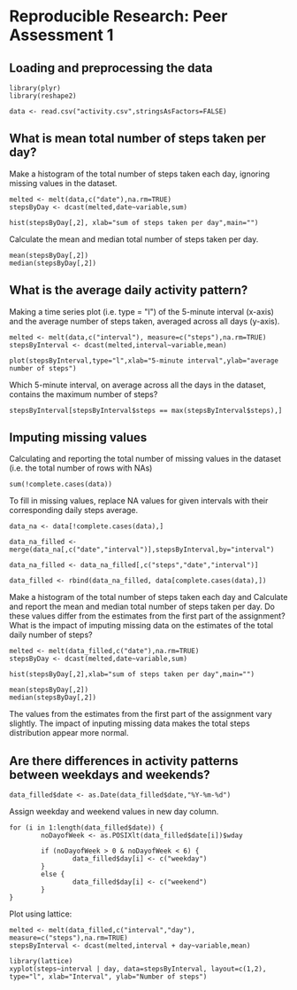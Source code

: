 # Reproducible Research: Peer Assessment 1

## Loading and preprocessing the data
```{r, echo=TRUE}
library(plyr)
library(reshape2)

data <- read.csv("activity.csv",stringsAsFactors=FALSE)
```

## What is mean total number of steps taken per day?
Make a histogram of the total number of steps taken each day, ignoring missing values in the dataset.

```{r, echo=TRUE}
melted <- melt(data,c("date"),na.rm=TRUE)
stepsByDay <- dcast(melted,date~variable,sum)

hist(stepsByDay[,2], xlab="sum of steps taken per day",main="")

```

Calculate the mean and median total number of steps taken per day.
```{r, echo=TRUE}
mean(stepsByDay[,2])
median(stepsByDay[,2])
```


## What is the average daily activity pattern?
Making a time series plot (i.e. type = "l") of the 5-minute interval (x-axis) and the average number of steps taken, averaged across all days (y-axis).
```{r, echo=TRUE}
melted <- melt(data,c("interval"), measure=c("steps"),na.rm=TRUE)
stepsByInterval <- dcast(melted,interval~variable,mean)

plot(stepsByInterval,type="l",xlab="5-minute interval",ylab="average number of steps")
```

Which 5-minute interval, on average across all the days in the dataset, contains the maximum number of steps?
```{r, echo=TRUE}
stepsByInterval[stepsByInterval$steps == max(stepsByInterval$steps),]
```

## Imputing missing values
Calculating and reporting the total number of missing values in the dataset (i.e. the total number of rows with NAs)

```{r,echo=TRUE}
sum(!complete.cases(data))
```

To fill in missing values, replace NA values for given intervals with their corresponding daily steps average.

```{r,echo=TRUE}
data_na <- data[!complete.cases(data),]

data_na_filled <- merge(data_na[,c("date","interval")],stepsByInterval,by="interval")

data_na_filled <- data_na_filled[,c("steps","date","interval")]

data_filled <- rbind(data_na_filled, data[complete.cases(data),])
```


Make a histogram of the total number of steps taken each day and Calculate and report the mean and median total number of steps taken per day. Do these values differ from the estimates from the first part of the assignment? What is the impact of imputing missing data on the estimates of the total daily number of steps?
```{r, echo=TRUE}
melted <- melt(data_filled,c("date"),na.rm=TRUE)
stepsByDay <- dcast(melted,date~variable,sum)

hist(stepsByDay[,2],xlab="sum of steps taken per day",main="")

mean(stepsByDay[,2])
median(stepsByDay[,2])
```

The values from the estimates from the first part of the assignment vary slightly. The impact of inputing missing data makes the total steps distribution appear more normal.

## Are there differences in activity patterns between weekdays and weekends?
```{r,echo=TRUE}
data_filled$date <- as.Date(data_filled$date,"%Y-%m-%d")
```

Assign weekday and weekend values in new day column.
```{r,echo=TRUE}
for (i in 1:length(data_filled$date)) {
        noDayofWeek <- as.POSIXlt(data_filled$date[i])$wday
        
        if (noDayofWeek > 0 & noDayofWeek < 6) {
                data_filled$day[i] <- c("weekday")
        }
        else {
                data_filled$day[i] <- c("weekend")
        }
}
```

Plot using lattice:
```{r,echo=TRUE}
melted <- melt(data_filled,c("interval","day"), measure=c("steps"),na.rm=TRUE)
stepsByInterval <- dcast(melted,interval + day~variable,mean)

library(lattice)
xyplot(steps~interval | day, data=stepsByInterval, layout=c(1,2), type="l", xlab="Interval", ylab="Number of steps")
```
